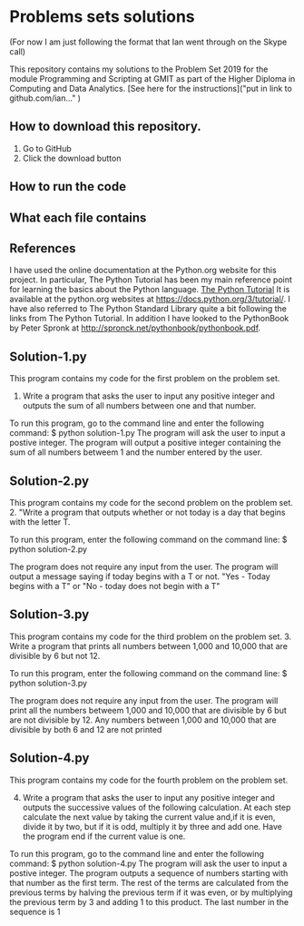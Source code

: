 # Problems sets solutions

(For now I am just following the format that Ian went through on the Skype call)

This repository contains my solutions to the Problem Set 2019 for the module Programming and Scripting at GMIT as part of the Higher Diploma in Computing and Data Analytics.
[See here for the instructions]("put in link to github.com/ian..." )

## How to download this repository.

1. Go to GitHub
2. Click the download button

## How to run the code


## What each file contains

## References
I have used the online documentation at the Python.org website for this project.
In particular, The Python Tutorial has been my main reference point for learning the basics about the Python language. [The Python Tutorial](https://docs.python.org/3/tutorial/)
It is available at the python.org websites at https://docs.python.org/3/tutorial/. 
I have also referred to The Python Standard Library quite a bit following the links from The Python Tutorial.
In addition I have looked to the PythonBook by Peter Spronk at http://spronck.net/pythonbook/pythonbook.pdf.

## Solution-1.py
This program contains my code for the first problem on the problem set.
1. Write a program that asks the user to input any positive integer and 
outputs the sum of all numbers between one and that number.

To run this program, go to the command line and enter the following command:
$ python solution-1.py
The program will ask the user to input a postive integer.
The program will output a positive integer containing the sum of all numbers betweem 1 and the number entered  by the user.

## Solution-2.py

This program contains my code for the second problem on the problem set.
2. "Write a program that outputs whether or not today is a day that begins with the letter T. 

To run this program, enter the following command on the command line:
$ python solution-2.py

The program does not require any input from the user.
The program will output a message saying if today begins with a T or not.
"Yes - Today begins with a T" or "No - today does not begin with a T"

## Solution-3.py

This program contains my code for the third problem on the problem set.
3. Write a program that prints all numbers between 1,000 and 10,000 that are divisible by 6 but not 12.

To run this program, enter the following command on the command line:
$ python solution-3.py

The program does not require any input from the user.
The program will print all the numbers betweem 1,000 and 10,000 that are divisible by 6 but are not divisible by 12. Any numbers between 1,000 and 10,000 that are divisible by both 6 and 12 are not printed

## Solution-4.py

This program contains my code for the fourth problem on the problem set.

4. Write a program that asks the user to input any positive integer and outputs the successive values of the following calculation. 
At each step calculate the next value by taking the current value and,if it is even, divide it by two, but if it is odd, multiply it by three and add one. 
Have the program end if the current value is one.

To run this program, go to the command line and enter the following command:
$ python solution-4.py
The program will ask the user to input a postive integer.
The program outputs a sequence of numbers starting with that number as the first term. The rest of the terms are 
calculated from the previous terms by halving the previous term if it was even, or by multiplying the previous term by 3 and adding 1 to this product.
The last number in the sequence is 1

